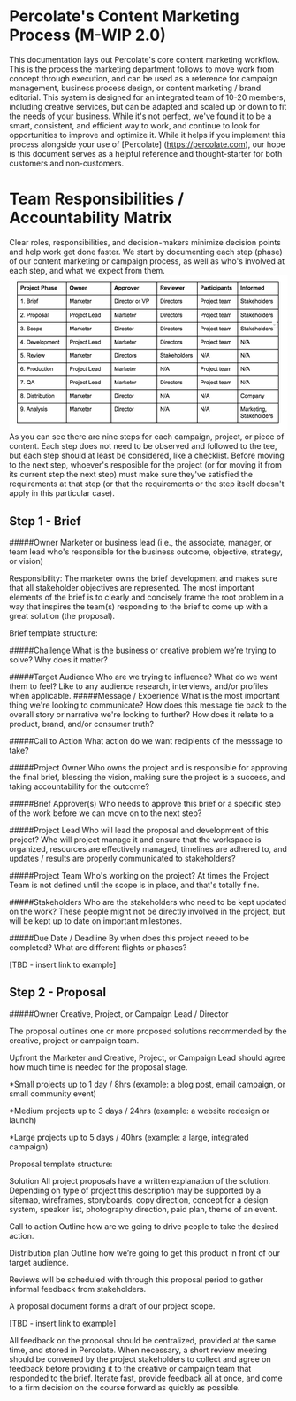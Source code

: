 # Percolate's Content Marketing Process (M-WIP 2.0)
This documentation lays out Percolate's core content marketing workflow. This is the process the marketing department follows to move work from concept through execution, and can be used as a reference for campaign management, business process design, or content marketing / brand editorial. This system is designed for an integrated team of 10-20 members, including creative services, but can be adapted and scaled up or down to fit the needs of your business. While it's not perfect, we've found it to be a smart, consistent, and efficient way to work, and continue to look for opportunities to improve and optimize it. While it helps if you implement this process alongside your use of [Percolate] (https://percolate.com), our hope is this document serves as a helpful reference and thought-starter for both customers and non-customers.
# Team Responsibilities / Accountability Matrix
Clear roles, responsibilities, and decision-makers minimize decision points and help work get done faster. We start by documenting each step (phase) of our content marketing or campaign process, as well as who's involved at each step, and what we expect from them.
![alt tag](https://raw.githubusercontent.com/ChrisBolman/percolate-content-marketing-process/master/images/percolate-wip-marketing-responsibility-matrix-v1.png)
As you can see there are nine steps for each campaign, project, or piece of content. Each step does not need to be observed and followed to the tee, but each step should at least be considered, like a checklist. Before moving to the next step, whoever's resposible for the project (or for moving it from its current step the next step) must make sure they've satisfied the requirements at that step (or that the requirements or the step itself doesn't apply in this particular case). 
## Step 1 - Brief

#####Owner
Marketer or business lead (i.e., the associate, manager, or team lead who's responsible for the business outcome, objective, strategy, or vision)

Responsibility: The marketer owns the brief development and makes sure that all stakeholder objectives are represented. The most important elements of the brief is to clearly and concisely frame the root problem in a way that inspires the team(s) responding to the brief to come up with a great solution (the proposal).  

Brief template structure:

#####Challenge
What is the business or creative problem we’re trying to solve? Why does it matter?

#####Target Audience
Who are we trying to influence? What do we want them to feel? Like to any audience research, interviews, and/or profiles when applicable. 
#####Message / Experience
What is the most important thing we're looking to communicate? How does this message tie back to the overall story or narrative we're looking to further? How does it relate to a product, brand, and/or consumer truth?

#####Call to Action 
What action do we want recipients of the messsage to take?

#####Project Owner 
Who owns the project and is responsible for approving the final brief, blessing the vision, making sure the project is a success, and taking accountability for the outcome?

#####Brief Approver(s)
Who needs to approve this brief or a specific step of the work before we can move on to the next step?

#####Project Lead
Who will lead the proposal and development of this project? Who will project manage it and ensure that the workspace is organized, resources are effectively managed, timelines are adhered to, and updates / results are properly communicated to stakeholders?

#####Project Team
Who's working on the project? At times the Project Team is not defined until the scope is in place, and that's totally fine.

#####Stakeholders
Who are the stakeholders who need to be kept updated on the work? These people might not be directly involved in the project, but will be kept up to date on important milestones. 

#####Due Date / Deadline
By when does this project neeed to be completed? What are different flights or phases?

[TBD - insert link to example]

## Step 2 - Proposal

#####Owner
Creative, Project, or Campaign Lead / Director

The proposal outlines one or more proposed solutions recommended by the creative, project or campaign team. 

Upfront the Marketer and Creative, Project, or Campaign Lead should agree how much time is needed for the proposal stage. 

*Small projects up to 1 day / 8hrs (example: a blog post, email campaign, or small community event)

*Medium projects up to 3 days / 24hrs (example: a website redesign or launch)

*Large projects up to 5 days / 40hrs (example: a large, integrated campaign)


Proposal template structure:

Solution
All project proposals have a written explanation of the solution. Depending on type of project this description may be supported by a sitemap, wireframes, storyboards, copy direction, concept for a design system, speaker list, photography direction, paid plan, theme of an event. 

Call to action
Outline how are we going to drive people to take the desired action.

Distribution plan
Outline how we’re going to get this product in front of our target audience.

Reviews will be scheduled with through this proposal period to gather informal feedback from stakeholders.

A proposal document forms a draft of our project scope. 

[TBD - insert link to example]

All feedback on the proposal should be centralized, provided at the same time, and stored in Percolate. When necessary, a short review meeting should be convened by the project stakeholders to collect and agree on feedback before providing it to the creative or campaign team that responded to the brief. Iterate fast, provide feedback all at once, and come to a firm decision on the course forward as quickly as possible. 

